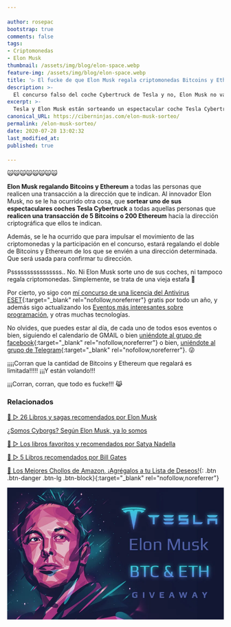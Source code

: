 ```yaml
---

author: rosepac
bootstrap: true
comments: false
tags:
- Criptomonedas
- Elon Musk
thumbnail: /assets/img/blog/elon-space.webp
feature-img: /assets/img/blog/elon-space.webp
title: '▷ El fucke de que Elon Musk regala criptomonedas Bitcoins y Ethereum. Además de sortear un automóvil Tesla Cybertruck'
description: >-
  El concurso falso del coche Cybertruck de Tesla y no, Elon Musk no va regalando criptomonedas, por mucho que nos gustase que fuese así 😿
excerpt: >-
  Tesla y Elon Musk están sorteando un espectacular coche Tesla Cybertruck, además de regalar Bitcoins y Ethereums exclusivamente por participar en el sorteo.
canonical_URL: https://ciberninjas.com/elon-musk-sorteo/
permalink: /elon-musk-sorteo/
date: 2020-07-28 13:02:32
last_modified_at: 
published: true

---
```


🙀🙀🙀🙀🙀🙀🙀🙀

**Elon Musk regalando Bitcoins y Ethereum** a todas las personas que realicen una transacción a la dirección que te indican. Al innovador Elon Musk, no se le ha ocurrido otra cosa, que **sortear uno de sus espectaculares coches Tesla Cybertruck** a todas aquellas personas que **realicen una transacción de 5 Bitcoins o 200 Ethereum** hacía la dirección criptográfica que ellos te indican.

Además, se le ha ocurrido que para impulsar el movimiento de las criptomonedas y la participación en el concurso, estará regalando el doble de Bitcoins y Ethereum de los que se envién a una dirección determinada. Que será usada para confirmar tu dirección.

Pssssssssssssssss.. No. Ni Elon Musk sorte uno de sus coches, ni tampoco regala criptomonedas. Simplemente, se trata de una vieja estafa 🐒

Por cierto, yo sigo con [mí concurso de una licencia del Antivirus ESET](https://gleam.io/bOGEZ/sorteo-de-1-licencia-del-antivirus-eset-por-un-ano){:target="_blank" rel="nofollow,noreferrer"} gratis por todo un año, y además sigo actualizando los [Eventos más interesantes sobre programación](https://ciberninjas.com/eventos/ "Eventos más importantes de programación"), y otras muchas tecnologías.

No olvides, que puedes estar al día, de cada uno de todos esos eventos o bien, siguiendo el calendario de GMAIL o bien [uniéndote al grupo de facebook](https://facebook.com/groups/ciberninjas){:target="_blank" rel="nofollow,noreferrer"} o bien, [uniéndote al grupo de Telegram](https://t.me/ciberninjascomunidad){:target="_blank" rel="nofollow,noreferrer"}. 😜

¡¡¡¡Corran que la cantidad de Bitcoins y Ethereum que regalará es limitada!!!!! ¡¡¡Y están volando!!!

¡¡¡Corran, corran, que todo es fucke!!! 😹

### **Relacionados** <!-- omit in toc -->

[🥇 ▷ 26 Libros y sagas recomendados por Elon Musk](https://ciberninjas.com/libros-recomendados-elon-musk-2020/)

[¿Somos Cyborgs? Según Elon Musk, ya lo somos](https://ciberninjas.com/somos-cyborgs/)

[🥇 ▷ Los libros favoritos y recomendados por Satya Nadella](https://ciberninjas.com/libros-recomendados-satya-nadella-2020/)

[🥇 ▷ 5 Libros recomendados por Bill Gates](https://ciberninjas.com/los-mejores-libros-bill-gates-dia-del-libro-2020/)

[🛒 Los Mejores Chollos de Amazon, ¡Agrégalos a tu Lista de Deseos!](/amazon/ "Los Mejores Chollos de Amazon, Ofertas Flash, Black Monday y Amazon Prime Day"){: .btn .btn-danger .btn-lg .btn-block}{:target="_blank" rel="nofollow,noreferrer"}

![](/assets/img/blog/elon-space.webp)